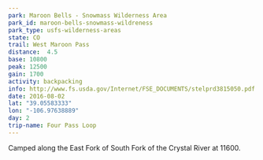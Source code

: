```yaml
---
park: Maroon Bells - Snowmass Wilderness Area
park_id: maroon-bells-snowmass-wildreness
park_type: usfs-wilderness-areas
state: CO
trail: West Maroon Pass
distance:  4.5
base: 10800
peak: 12500
gain: 1700
activity: backpacking
info: http://www.fs.usda.gov/Internet/FSE_DOCUMENTS/stelprd3815050.pdf
date: 2016-08-02
lat: "39.05583333"
lon: "-106.97638889"
day: 2
trip-name: Four Pass Loop
---
```

Camped along the East Fork of South Fork of the Crystal River at 11600.
